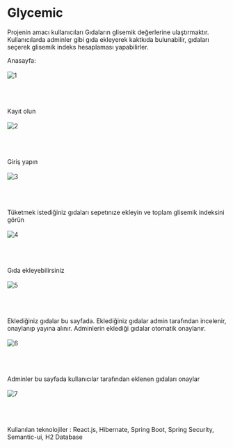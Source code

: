 # Glycemic

Projenin amacı kullanıcıları Gıdaların glisemik değerlerine ulaştırmaktır. Kullanıcılarda adminler gibi gıda ekleyerek kaktkıda bulunabilir, gıdaları seçerek glisemik indeks hesaplaması yapabilirler.

Anasayfa:<br/><br/>
![1](https://github.com/AhmetNSHN/React_Java-Glycemic/assets/64427438/fc9ddb26-8189-4c41-b670-1269bffa0236)

<br/><br/><br/> Kayıt olun <br/><br/>
![2](https://github.com/AhmetNSHN/React_Java-Glycemic/assets/64427438/5ac7ddc1-bc0e-4e4e-88c3-562ed79fab5e)


<br/><br/><br/> Giriş yapın <br/><br/>
![3](https://github.com/AhmetNSHN/React_Java-Glycemic/assets/64427438/d27ab815-b4b7-491a-a786-6b88cc6620ad)


<br/><br/><br/> Tüketmek istediğiniz gıdaları sepetınıze ekleyin ve toplam glisemik indeksini görün <br/><br/>
![4](https://github.com/AhmetNSHN/React_Java-Glycemic/assets/64427438/1640efa9-2149-4743-942d-8cbc3f117451)


<br/><br/><br/>Gıda ekleyebilirsiniz <br/><br/>
![5](https://github.com/AhmetNSHN/React_Java-Glycemic/assets/64427438/64d1d421-f3a1-45c0-aa33-95a426a752b2)


<br/><br/><br/>Eklediğiniz gıdalar bu sayfada. Eklediğiniz gıdalar admin tarafından incelenir, onaylanıp yayına alınır. Adminlerin eklediği gıdalar otomatik onaylanır. <br/><br/>
![6](https://github.com/AhmetNSHN/React_Java-Glycemic/assets/64427438/84d4b700-a452-41bd-af92-64ab7e6ce166)


<br/><br/><br/> Adminler bu sayfada kullanıcılar tarafından eklenen gıdaları onaylar <br/><br/>
![7](https://github.com/AhmetNSHN/React_Java-Glycemic/assets/64427438/8c72a35f-1bc7-4ae3-9f88-7d4fff87857a)


<br/><br/><br/> Kullanılan teknolojiler : React.js, Hibernate, Spring Boot, Spring Security, Semantic-ui, H2 Database

